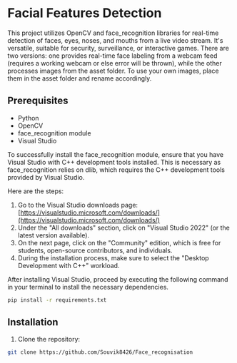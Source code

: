 # Facial Features Detection

This project utilizes OpenCV and face_recognition libraries for real-time detection of faces, eyes, noses, and mouths from a live video stream. It's versatile, suitable for security, surveillance, or interactive games. There are two versions: one provides real-time face labeling from a webcam feed (requires a working webcam or else error will be thrown), while the other processes images from the asset folder. To use your own images, place them in the asset folder and rename accordingly.

## Prerequisites

- Python
- OpenCV
- face_recognition module
- Visual Studio


To successfully install the face_recognition module, ensure that you have Visual Studio with C++ development tools installed. This is necessary as face_recognition relies on dlib, which requires the C++ development tools provided by Visual Studio.

Here are the steps:

1. Go to the Visual Studio downloads page: [https://visualstudio.microsoft.com/downloads/](https://visualstudio.microsoft.com/downloads/)
2. Under the "All downloads" section, click on "Visual Studio 2022" (or the latest version available).
3. On the next page, click on the "Community" edition, which is free for students, open-source contributors, and individuals.
4. During the installation process, make sure to select the "Desktop Development with C++" workload.

After installing Visual Studio, proceed by executing the following command in your terminal to install the necessary dependencies.

```bash
pip install -r requirements.txt
```

## Installation

1. Clone the repository:

```bash
git clone https://github.com/Souvik8426/Face_recognisation
```
